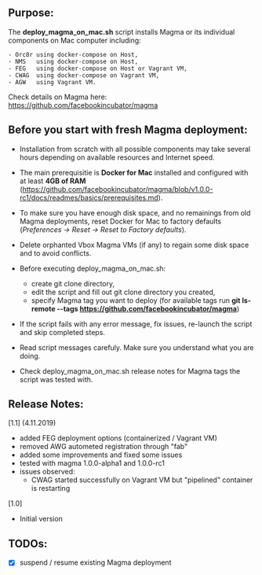 

## Purpose:

The **deploy_magma_on_mac.sh** script installs Magma or its individual components on Mac computer including:

    - Orc8r	using docker-compose on Host,
    - NMS	using docker-compose on Host,
    - FEG	using docker-compose on Host or Vagrant VM,
    - CWAG	using docker-compose on Vagrant VM,
    - AGW	using Vagrant VM.

Check details on Magma here: https://github.com/facebookincubator/magma

## Before you start with fresh Magma deployment:

* Installation from scratch with all possible components may take several hours depending on available resources and Internet speed.
* The main prerequisitie is **Docker for Mac** installed and configured with at least **4GB of RAM** (https://github.com/facebookincubator/magma/blob/v1.0.0-rc1/docs/readmes/basics/prerequisites.md).
* To make sure you have enough disk space, and no remainings from old Magma deployments, reset Docker for Mac to factory defaults (*Preferences -> Reset -> Reset to Factory defaults*).
* Delete orphanted Vbox Magma VMs (if any) to regain some disk space and to avoid conflicts.
* Before executing deploy_magma_on_mac.sh:

   * create git clone directory, 
   * edit the script and fill out git clone directory you created,
   * specify Magma tag you want to deploy (for available tags run **git ls-remote --tags https://github.com/facebookincubator/magma**)

* If the script fails with any error message, fix issues, re-launch the script and skip completed steps.
* Read script messages carefuly. Make sure you understand what you are doing.
* Check deploy_magma_on_mac.sh release notes for Magma tags the script was tested with.

## Release Notes:

[1.1] (4.11.2019)
- added FEG deployment options (containerized / Vagrant VM)
- removed AWG autometed registration through "fab"
- added some improvements and fixed some issues
- tested with magma 1.0.0-alpha1 and 1.0.0-rc1
- issues observed: 
    - CWAG started successfully  on Vagrant VM but "pipelined" container is restarting

[1.0]
- Initial version


## TODOs:
- [x] suspend / resume existing Magma deployment

